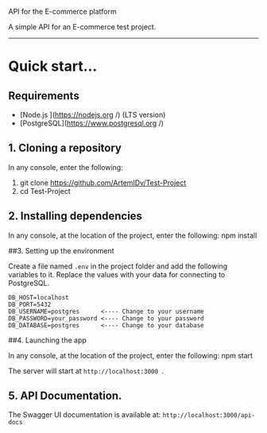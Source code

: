 API for the E-commerce platform

A simple API for an E-commerce test project.

----

# Quick start...

## Requirements

- [Node.js ](https://nodejs.org /) (LTS version)
- [PostgreSQL](https://www.postgresql.org /)

## 1. Cloning a repository

In any console, enter the following:

1) git clone https://github.com/ArtemIDv/Test-Project
2) cd Test-Project


## 2. Installing dependencies

In any console, at the location of the project, enter the following:
npm install

##3. Setting up the environment

Create a file named `.env` in the project folder and add the following variables to it. Replace the values with your data for connecting to PostgreSQL.

```
DB_HOST=localhost
DB_PORT=5432
DB_USERNAME=postgres      <---- Change to your username
DB_PASSWORD=your_password <---- Change to your password
DB_DATABASE=postgres      <---- Change to your database
```

##4. Launching the app

In any console, at the location of the project, enter the following:
npm start

The server will start at `http://localhost:3000 `.

## 5. API Documentation.

The Swagger UI documentation is available at:
`http://localhost:3000/api-docs`
